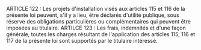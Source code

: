 ARTICLE 122 : Les projets d'installation visés aux articles 115 et
116 de la présente loi peuvent, s'il y a lieu, être déclarés d'utilité
publique, sous réserve des obligations particulières ou complémentaires
qui peuvent être imposées au titulaire.
ARTILCE 123 : Les frais, indemnités et d'une façon générale, toutes
les charges résultant de l'application des articles 115, 116 et 117 de
la présente loi sont supportés par le titulaire intéressé.